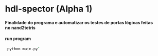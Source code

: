 # hdl-spector (Alpha 1)

#### Finalidade do programa e automatizar os  testes de portas lógicas feitas no nand2tetris

#### run program

``` sh 
 python main.py`
```
